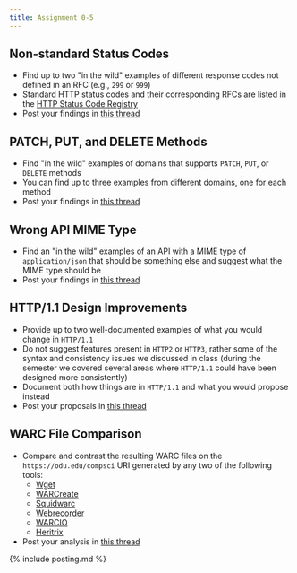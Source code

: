 ```yaml
---
title: Assignment 0-5
---
```


## Non-standard Status Codes

* Find up to two "in the wild" examples of different response codes not defined in an RFC (e.g., `299` or `999`)
* Standard HTTP status codes and their corresponding RFCs are listed in the [HTTP Status Code Registry](https://www.iana.org/assignments/http-status-codes/http-status-codes.xhtml)
* Post your findings in [this thread](https://github.com/cs531-f22/cs531-f22.github.io/discussions/23)

## PATCH, PUT, and DELETE Methods

* Find "in the wild" examples of domains that supports `PATCH`, `PUT`, or `DELETE` methods
* You can find up to three examples from different domains, one for each method
* Post your findings in [this thread](https://github.com/cs531-f22/cs531-f22.github.io/discussions/24)

## Wrong API MIME Type

* Find an "in the wild" examples of an API with a MIME type of `application/json` that should be something else and suggest what the MIME type should be
* Post your findings in [this thread](https://github.com/cs531-f22/cs531-f22.github.io/discussions/25)

## HTTP/1.1 Design Improvements

* Provide up to two well-documented examples of what you would change in `HTTP/1.1`
* Do not suggest features present in `HTTP2` or `HTTP3`, rather some of the syntax and consistency issues we discussed in class (during the semester we covered several areas where `HTTP/1.1` could have been designed more consistently)
* Document both how things are in `HTTP/1.1` and what you would propose instead
* Post your proposals in [this thread](https://github.com/cs531-f22/cs531-f22.github.io/discussions/26)

## WARC File Comparison

* Compare and contrast the resulting WARC files on the `https://odu.edu/compsci` URI generated by any two of the following tools:
  * [Wget](https://www.gnu.org/software/wget/manual/wget.html#index-WARC)
  * [WARCreate](https://warcreate.com/)
  * [Squidwarc](https://github.com/N0taN3rd/Squidwarc)
  * [Webrecorder](https://webrecorder.io/)
  * [WARCIO](https://github.com/webrecorder/warcio)
  * [Heritrix](https://github.com/internetarchive/heritrix3)
* Post your analysis in [this thread](https://github.com/cs531-f22/cs531-f22.github.io/discussions/27)

{% include posting.md %}
